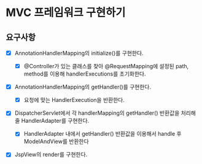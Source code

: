 # MVC 프레임워크 구현하기

## 요구사항

- [x] AnnotationHandlerMapping의 initialize()를 구현한다.
  - [x] @Controller가 있는 클래스를 찾아 @RequestMapping에 설정된 path, method를 이용해 handlerExecutions를 초기화한다.

- [x] AnnotationHandlerMapping의 getHandler()를 구현한다.
  - [x] 요청에 맞는 HandlerExecution을 반환한다.
  
- [x] DispatcherServlet에서 각 handlerMapping의 getHandler() 반환값을 처리해줄 HandlerAdapter를 구현한다.
  - [x] HandlerAdapter 내에서 getHandler() 반환값을 이용해서 handle 후 ModelAndView를 반환한다
  
- [x] JspView의 render를 구현한다.
  